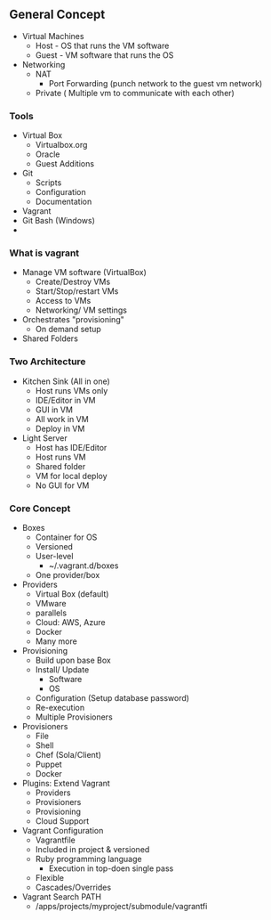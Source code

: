 ## General Concept

 - Virtual Machines 
	 - Host - OS that runs the VM software
	 - Guest - VM software that runs the OS
- Networking 
	- NAT 
		- Port Forwarding (punch network to the guest vm network)
	- Private ( Multiple vm to communicate with each other)

### Tools

 - Virtual Box 
	 - Virtualbox.org
	 - Oracle
	 - Guest Additions
 - Git 
	 - Scripts
	 - Configuration
	 - Documentation
 - Vagrant 
 - Git Bash (Windows)
 - 
### What is vagrant
 - Manage VM software (VirtualBox)
	 - Create/Destroy VMs
	 - Start/Stop/restart VMs
	 - Access to VMs
	 - Networking/ VM settings
- Orchestrates "provisioning"
	- On demand setup
- Shared Folders

### Two Architecture

 - Kitchen Sink (All in one)
	 - Host runs VMs only
	 - IDE/Editor in VM
	 - GUI in VM
	 - All work in VM
	 - Deploy in VM
 - Light Server
	 - Host has IDE/Editor
	 - Host runs VM
	 - Shared folder
	 - VM for local deploy
	 - No GUI for VM

### Core Concept

 - Boxes
	 - Container for OS
	 - Versioned
	 - User-level
		- ~/.vagrant.d/boxes
	- One provider/box
- Providers
	- Virtual Box (default)
	- VMware
	- parallels
	- Cloud: AWS, Azure
	- Docker
	- Many more
 - Provisioning
	 - Build upon base Box
	 - Install/ Update
		 - Software
		 - OS
	- Configuration (Setup database password)
	- Re-execution
	- Multiple Provisioners
- Provisioners
	- File
	- Shell
	- Chef (Sola/Client)
	- Puppet
	- Docker
- Plugins: Extend Vagrant
	- Providers
	- Provisioners
	- Provisioning
	- Cloud Support
- Vagrant Configuration
	- Vagrantfile
	- Included in project & versioned
	- Ruby programming language
		- Execution in top-doen single pass
	- Flexible
	- Cascades/Overrides
- Vagrant Search PATH
	- /apps/projects/myproject/submodule/vagrantfi

<!--stackedit_data:
eyJoaXN0b3J5IjpbMzI3ODI4MjU5LC0zMzE1ODY0MzVdfQ==
-->